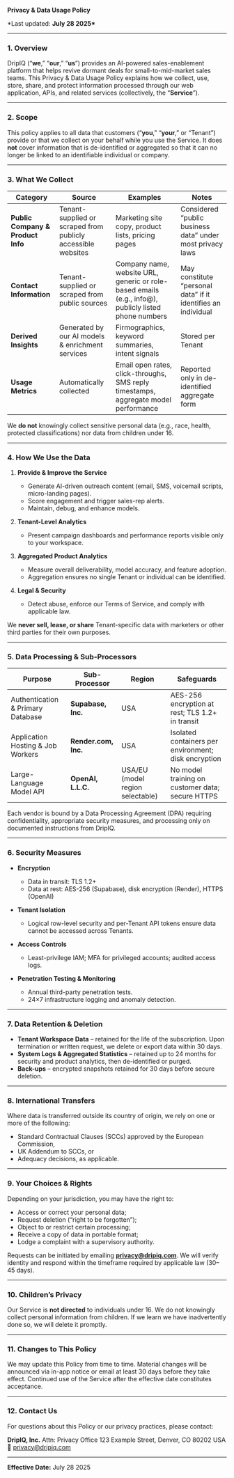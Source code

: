 **Privacy & Data Usage Policy**

\*Last updated: **July 28 2025\***

---

### 1. Overview

DripIQ (“**we**,” “**our**,” “**us**”) provides an AI-powered sales-enablement platform that helps revive dormant deals for small-to-mid-market sales teams. This Privacy & Data Usage Policy explains how we collect, use, store, share, and protect information processed through our web application, APIs, and related services (collectively, the “**Service**”).

---

### 2. Scope

This policy applies to all data that customers (“**you**,” “**your**,” or “Tenant”) provide or that we collect on your behalf while you use the Service. It does **not** cover information that is de-identified or aggregated so that it can no longer be linked to an identifiable individual or company.

---

### 3. What We Collect

| Category                          | Source                                                       | Examples                                                                                             | Notes                                                         |
| --------------------------------- | ------------------------------------------------------------ | ---------------------------------------------------------------------------------------------------- | ------------------------------------------------------------- |
| **Public Company & Product Info** | Tenant-supplied or scraped from publicly accessible websites | Marketing site copy, product lists, pricing pages                                                    | Considered “public business data” under most privacy laws     |
| **Contact Information**           | Tenant-supplied or scraped from public sources               | Company name, website URL, generic or role-based emails (e.g., info@), publicly listed phone numbers | May constitute “personal data” if it identifies an individual |
| **Derived Insights**              | Generated by our AI models & enrichment services             | Firmographics, keyword summaries, intent signals                                                     | Stored per Tenant                                             |
| **Usage Metrics**                 | Automatically collected                                      | Email open rates, click-throughs, SMS reply timestamps, aggregate model performance                  | Reported only in de-identified aggregate form                 |

We **do not** knowingly collect sensitive personal data (e.g., race, health, protected classifications) nor data from children under 16.

---

### 4. How We Use the Data

1. **Provide & Improve the Service**
   - Generate AI-driven outreach content (email, SMS, voicemail scripts, micro-landing pages).
   - Score engagement and trigger sales-rep alerts.
   - Maintain, debug, and enhance models.

2. **Tenant-Level Analytics**
   - Present campaign dashboards and performance reports visible only to your workspace.

3. **Aggregated Product Analytics**
   - Measure overall deliverability, model accuracy, and feature adoption.
   - Aggregation ensures no single Tenant or individual can be identified.

4. **Legal & Security**
   - Detect abuse, enforce our Terms of Service, and comply with applicable law.

We **never sell, lease, or share** Tenant-specific data with marketers or other third parties for their own purposes.

---

### 5. Data Processing & Sub-Processors

| Purpose                           | Sub-Processor        | Region                           | Safeguards                                           |
| --------------------------------- | -------------------- | -------------------------------- | ---------------------------------------------------- |
| Authentication & Primary Database | **Supabase, Inc.**   | USA                              | AES-256 encryption at rest; TLS 1.2+ in transit      |
| Application Hosting & Job Workers | **Render.com, Inc.** | USA                              | Isolated containers per environment; disk encryption |
| Large-Language Model API          | **OpenAI, L.L.C.**   | USA/EU (model region selectable) | No model training on customer data; secure HTTPS     |

Each vendor is bound by a Data Processing Agreement (DPA) requiring confidentiality, appropriate security measures, and processing only on documented instructions from DripIQ.

---

### 6. Security Measures

- **Encryption**
  - Data in transit: TLS 1.2+
  - Data at rest: AES-256 (Supabase), disk encryption (Render), HTTPS (OpenAI)

- **Tenant Isolation**
  - Logical row-level security and per-Tenant API tokens ensure data cannot be accessed across Tenants.

- **Access Controls**
  - Least-privilege IAM; MFA for privileged accounts; audited access logs.

- **Penetration Testing & Monitoring**
  - Annual third-party penetration tests.
  - 24×7 infrastructure logging and anomaly detection.

---

### 7. Data Retention & Deletion

- **Tenant Workspace Data** – retained for the life of the subscription. Upon termination or written request, we delete or export data within 30 days.
- **System Logs & Aggregated Statistics** – retained up to 24 months for security and product analytics, then de-identified or purged.
- **Back-ups** – encrypted snapshots retained for 30 days before secure deletion.

---

### 8. International Transfers

Where data is transferred outside its country of origin, we rely on one or more of the following:

- Standard Contractual Clauses (SCCs) approved by the European Commission,
- UK Addendum to SCCs, or
- Adequacy decisions, as applicable.

---

### 9. Your Choices & Rights

Depending on your jurisdiction, you may have the right to:

- Access or correct your personal data;
- Request deletion (“right to be forgotten”);
- Object to or restrict certain processing;
- Receive a copy of data in portable format;
- Lodge a complaint with a supervisory authority.

Requests can be initiated by emailing **[privacy@dripiq.com](mailto:privacy@dripiq.com)**. We will verify identity and respond within the timeframe required by applicable law (30–45 days).

---

### 10. Children’s Privacy

Our Service is **not directed** to individuals under 16. We do not knowingly collect personal information from children. If we learn we have inadvertently done so, we will delete it promptly.

---

### 11. Changes to This Policy

We may update this Policy from time to time. Material changes will be announced via in-app notice or email at least 30 days before they take effect. Continued use of the Service after the effective date constitutes acceptance.

---

### 12. Contact Us

For questions about this Policy or our privacy practices, please contact:

**DripIQ, Inc.**
Attn: Privacy Office
123 Example Street, Denver, CO 80202 USA
📧 [privacy@dripiq.com](mailto:privacy@dripiq.com)

---

**Effective Date:** July 28 2025
